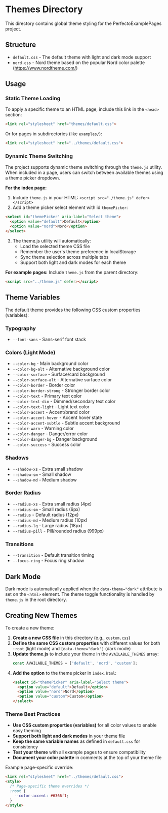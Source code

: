 # Themes Directory

This directory contains global theme styling for the PerfectoExamplePages project.

## Structure

- `default.css` - The default theme with light and dark mode support
- `nord.css` - Nord theme based on the popular Nord color palette (https://www.nordtheme.com/)

## Usage

### Static Theme Loading

To apply a specific theme to an HTML page, include this link in the `<head>` section:

```html
<link rel="stylesheet" href="themes/default.css">
```

Or for pages in subdirectories (like `examples/`):

```html
<link rel="stylesheet" href="../themes/default.css">
```

### Dynamic Theme Switching

The project supports dynamic theme switching through the `theme.js` utility. When included in a page, users can switch between available themes using a theme picker dropdown.

**For the index page:**
1. Include `theme.js` in your HTML: `<script src="./theme.js" defer></script>`
2. Add a theme picker select element with id `themePicker`:
```html
<select id="themePicker" aria-label="Select theme">
  <option value="default">Default</option>
  <option value="nord">Nord</option>
</select>
```
3. The theme.js utility will automatically:
   - Load the selected theme CSS file
   - Remember the user's theme preference in localStorage
   - Sync theme selection across multiple tabs
   - Support both light and dark modes for each theme

**For example pages:**
Include `theme.js` from the parent directory:
```html
<script src="../theme.js" defer></script>
```

## Theme Variables

The default theme provides the following CSS custom properties (variables):

### Typography
- `--font-sans` - Sans-serif font stack

### Colors (Light Mode)
- `--color-bg` - Main background color
- `--color-bg-alt` - Alternative background color
- `--color-surface` - Surface/card background
- `--color-surface-alt` - Alternative surface color
- `--color-border` - Border color
- `--color-border-strong` - Stronger border color
- `--color-text` - Primary text color
- `--color-text-dim` - Dimmed/secondary text color
- `--color-text-light` - Light text color
- `--color-accent` - Accent/brand color
- `--color-accent-hover` - Accent hover state
- `--color-accent-subtle` - Subtle accent background
- `--color-warn` - Warning color
- `--color-danger` - Danger/error color
- `--color-danger-bg` - Danger background
- `--color-success` - Success color

### Shadows
- `--shadow-xs` - Extra small shadow
- `--shadow-sm` - Small shadow
- `--shadow-md` - Medium shadow

### Border Radius
- `--radius-xs` - Extra small radius (4px)
- `--radius-sm` - Small radius (6px)
- `--radius` - Default radius (12px)
- `--radius-md` - Medium radius (10px)
- `--radius-lg` - Large radius (18px)
- `--radius-pill` - Pill/rounded radius (999px)

### Transitions
- `--transition` - Default transition timing
- `--focus-ring` - Focus ring shadow

## Dark Mode

Dark mode is automatically applied when the `data-theme="dark"` attribute is set on the `<html>` element. The theme toggle functionality is handled by `theme.js` in the root directory.

## Creating New Themes

To create a new theme:

1. **Create a new CSS file** in this directory (e.g., `custom.css`)
2. **Define the same CSS custom properties** with different values for both `:root` (light mode) and `[data-theme="dark"]` (dark mode)
3. **Update theme.js** to include your theme in the `AVAILABLE_THEMES` array:
   ```javascript
   const AVAILABLE_THEMES = ['default', 'nord', 'custom'];
   ```
4. **Add the option** to the theme picker in `index.html`:
   ```html
   <select id="themePicker" aria-label="Select theme">
     <option value="default">Default</option>
     <option value="nord">Nord</option>
     <option value="custom">Custom</option>
   </select>
   ```

### Theme Best Practices

- **Use CSS custom properties (variables)** for all color values to enable easy theming
- **Support both light and dark modes** in your theme file
- **Keep the same variable names** as defined in `default.css` for consistency
- **Test your theme** with all example pages to ensure compatibility
- **Document your color palette** in comments at the top of your theme file

Example page-specific override:

```html
<link rel="stylesheet" href="../themes/default.css">
<style>
  /* Page-specific theme overrides */
  :root {
    --color-accent: #6366f1;
  }
</style>
```
